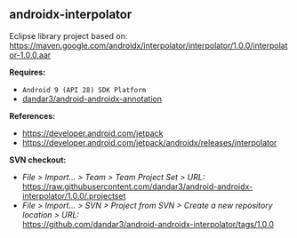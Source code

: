 ## androidx-interpolator

Eclipse library project based on:<br/>
https://maven.google.com/androidx/interpolator/interpolator/1.0.0/interpolator-1.0.0.aar

**Requires:**
- `Android 9 (API 28) SDK Platform`
- [dandar3/android-androidx-annotation](https://github.com/dandar3/android-androidx-annotation/tree/1.0.0)

**References:**
- https://developer.android.com/jetpack
- https://developer.android.com/jetpack/androidx/releases/interpolator

**SVN checkout:**
- _File > Import... > Team > Team Project Set > URL:_<br/>
  https://raw.githubusercontent.com/dandar3/android-androidx-interpolator/1.0.0/.projectset
- _File > Import... > SVN > Project from SVN > Create a new repository location > URL:_<br/>
  https://github.com/dandar3/android-androidx-interpolator/tags/1.0.0
